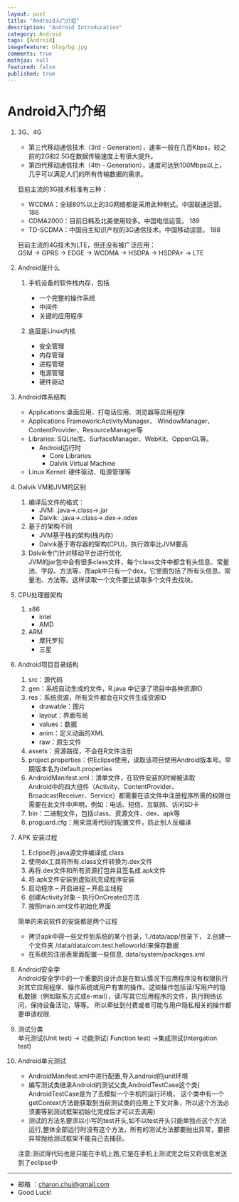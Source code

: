 ```yaml
---
layout: post
title: "Android入门介绍"
description: "Android Introducation"
category: Android
tags: [Android]
imagefeature: blog/bg.jpg
comments: true
mathjax: null
featured: false
published: true
---
```



Android入门介绍
===

1. 3G、4G
    - 第三代移动通信技术（3rd - Generation），速率一般在几百Kbps，较之前的2G和2.5G在数据传输速度上有很大提升。
    - 第四代移动通信技术（4th - Generation），速度可达到100Mbps以上，几乎可以满足人们的所有传输数据的需求。
    
    目前主流的3G技术标准有三种：
    - WCDMA：全球80%以上的3G网络都是采用此种制式。中国联通运营。186
    - CDMA2000：目前日韩及北美使用较多。中国电信运营。 189
    - TD-SCDMA：中国自主知识产权的3G通信技术。中国移动运营。 188 

    目前主流的4G技术为LTE，但还没有被广泛应用：    
    GSM → GPRS → EDGE → WCDMA → HSDPA → HSDPA+ → LTE
    
2. Android是什么
    1. 手机设备的软件栈内存，包括
    	- 一个完整的操作系统
    	- 中间件
    	- 关键的应用程序
	
	2. 底层是Linux内核
    	- 安全管理
    	- 内存管理
    	- 进程管理
    	- 电源管理
    	- 硬件驱动

3. Android体系结构
    - Applications:桌面应用、打电话应用、浏览器等应用程序
    - Applications Framework:ActivityManager、 WindowManager、ContentProvider、ResourceManager等     
    - Libraries: SQLite库、SurfaceManager、WebKit、OppenGL等。
        - Android运行时
            - Core Libraries
            - Dalvik Virtual Machine
    - Linux Kernel: 硬件驱动、电源管理等

4. Dalvik VM和JVM的区别
    1. 编译后文件的格式： 
        - JVM: .java->.class->.jar
        - Dalvik: .java->.class->.dex->.odex
    2. 基于的架构不同
        - JVM基于栈的架构(栈内存)
        - Dalvik基于寄存器的架构(CPU)，执行效率比JVM要高
    3. Dalvik专门针对移动平台进行优化     
        JVM的jar包中会有很多class文件，每个class文件中都含有头信息、常量池、字段、方法等，而apk中只有一个dex，它里面包括了所有头信息、常量池、方法等。这样读取一个文件要比读取多个文件去找块。  

5. CPU处理器架构
    1. x86
        - intel
        - AMD
    2. ARM
        - 摩托罗拉
        - 三星

6. Android项目目录结构
    1. src：源代码
    2. gen：系统自动生成的文件，R.java 中记录了项目中各种资源ID
    3. res：系统资源，所有文件都会在R文件生成资源ID
        - drawable：图片
        - layout：界面布局
        - values：数据
        - anim：定义动画的XML
        - raw：原生文件
    4. assets：资源路径，不会在R文件注册
    5. project.properties：供Eclipse使用，读取该项目使用Android版本号。早期版本名为default.properties
    6. AndroidManifest.xml：清单文件，在软件安装的时候被读取      
        Android中的四大组件（Activity、ContentProvider、BroadcastReceiver、Service）都需要在该文件中注册程序所需的权限也需要在此文件中声明，例如：电话、短信、互联网、访问SD卡
    7. bin：二进制文件，包括class、资源文件、dex、apk等
    8. proguard.cfg：用来混淆代码的配置文件，防止别人反编译

7. APK 安装过程
    1. Eclipse将.java源文件编译成.class
    2. 使用dx工具将所有.class文件转换为.dex文件
    3. 再将.dex文件和所有资源打包并且签名成.apk文件
    4. 将.apk文件安装到虚拟机完成程序安装
    5. 启动程序 – 开启进程 – 开启主线程
    6. 创建Activity对象 – 执行OnCreate()方法
    7. 按照main.xml文件初始化界面

    简单的来说软件的安装都是两个过程
    - 拷贝apk中得一些文件到系统的某个目录，1./data/app/目录下， 2.创建一个文件夹 /data/data/com.test.helloworld/来保存数据
    - 在系统的注册表里面配置一些信息.  data/system/packages.xml
    
8. Android安全学    
    Android安全学中的一个重要的设计点是在默认情况下应用程序没有权限执行对其它应用程序、操作系统或用户有害的操作。这些操作包括读/写用户的隐私数据（例如联系方式或e-mail），读/写其它应用程序的文件，执行网络访问，保持设备活动，等等。 所以牵扯到付费或者可能与用户隐私相关的操作都要申请权限.

9. 测试分类    
    单元测试(Unit test) -> 功能测试( Function test) ->集成测试(Intergation test)
	
10. Android单元测试
    - AndroidManifest.xml中进行配置,导入android的junit环境
    - 编写测试类继承Android的测试父类,AndroidTestCase这个类( AndroidTestCase是为了去模拟一个手机的运行环境， 这个类中有一个getContext方法能获取到当前测试类的应用上下文对象，所以这个方法必须要等到测试框架初始化完成后才可以去调用)
    - 测试的方法名要求以小写的test开头,如不以test开头只能单独点这个方法运行,整体全部运行时没有这个方法，所有的测试方法都要抛出异常，要把异常抛给测试框架不能自己去捕获。
 
    注意:测试得代码也是只能在手机上跑,它是在手机上测试完之后又将信息发送到了eclipse中


---

- 邮箱 ：charon.chui@gmail.com  
- Good Luck! 

